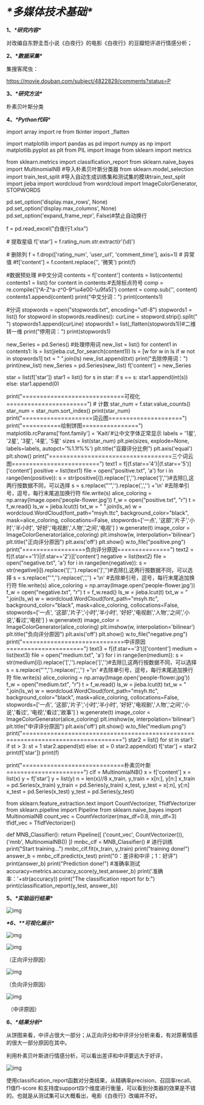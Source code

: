 # ***\*多媒体技术基础\****

**1、*****\*研究内容\****

对改编自东野圭吾小说《白夜行》的电影《白夜行》的豆瓣短评进行情感分析；

 

**2、*****\*数据采集\****

  集搜客爬虫：

https://movie.douban.com/subject/4822829/comments?status=P

 

**3、*****\*研究方法\****

  朴素贝叶斯分类

 

**4、*****\*Python代码\****

import array
import re
from tkinter import _flatten

import matplotlib
import pandas as pd
import numpy as np
import matplotlib.pyplot as plt
from PIL import Image
from sklearn import metrics

from sklearn.metrics import classification_report
from sklearn.naive_bayes import MultinomialNB  #导入朴素贝叶斯分类器
from sklearn.model_selection import train_test_split #导入自动生成训练集和测试集的模块train_test_split
import jieba
import wordcloud
from wordcloud import ImageColorGenerator, STOPWORDS

pd.set_option('display.max_rows', None)
pd.set_option('display.max_columns', None)
pd.set_option('expand_frame_repr', False)#禁止自动换行

f = pd.read_excel("白夜行1.xlsx")

\# 提取星级
f['star'] = f.rating_num.str.extract(r'(\d)')

\# 删除列
f = f.drop(['rating_num', 'user_url', 'comment_time'], axis=1)
\# 异常值
\#f['content'] = f.content.replace('', '微笑')
print(f)

\#数据预处理
\#中文分词
contents = f['content']
contents = list(contents)
contents1 = list()
for content in contents:#去除标点符号
  comp = re.compile('[^A-Z^a-z^0-9^\u4e00-\u9fa5]')
  content = comp.sub('', content)
  contents1.append(content)
print("中文分词：")
print(contents1)

\#分词
stopwords = open("stopwords.txt", encoding="utf-8")
stopwords1 = list()
for stopword in stopwords.readlines():
  curLine = stopword.strip().split(" ")
  stopwords1.append(curLine)
stopwords1 = list(_flatten(stopwords1))#二维转一维
print("停用词：")
print(stopwords1)

new_Series = pd.Series()
\#处理停用词
new_list = list()
for content1 in contents1:
  ls = list(jieba.cut_for_search(content1))
  ls = [w for w in ls if w not in stopwords1]
  txt = " ".join(ls)
  new_list.append(txt)
print("去除停用词：")
print(new_list)
new_Series = pd.Series(new_list)
f['content'] = new_Series

star = list(f['star'])
star1 = list()
for s in star:
  if s == s:
    star1.append(int(s))
  else:
    star1.append(0)

print("=============================可视化=======================")
\# 计数
star_num = f.star.value_counts()
star_num = star_num.sort_index()
print(star_num)
print("====================词云图=====================")
print("===========绘制饼图================")
matplotlib.rcParams['font.family'] = 'Kaiti'#让中文字体正常显示
labels = '1星', '2星', '3星', '4星', '5星'
sizes = list(star_num)
plt.pie(sizes, explode=None, labels=labels, autopct='%1.1f%%')
plt.title("豆瓣评分比例")
plt.axis('equal')
plt.show()
print("===================================三个词云图=========================")
text1 = f[(f.star=='4')|(f.star=='5')]['content']
positive = list(text1)
file = open("positive.txt", 'a')
for i in range(len(positive)):
  s = str(positive[i]).replace('[','').replace(']','')#去除[],这两行按数据不同，可以选择
  s = s.replace("'",'').replace(',','') +'\n'  #去除单引号，逗号，每行末尾追加换行符
  file.write(s)
alice_coloring = np.array(Image.open('people-flower.jpg'))
f_w = open("positive.txt", "r")
t = f_w.read()
ls_w = jieba.lcut(t)
txt_w = " ".join(ls_w)
w = wordcloud.WordCloud(font_path="msyh.ttc", background_color="black",
            mask=alice_coloring, collocations=False,
            stopwords=['一点', '这部','片子','小时','半小时',
                  '好好','电视剧','人物','之间','电视']
            )
w.generate(t)
image_color = ImageColorGenerator(alice_coloring)
plt.imshow(w, interpolation='bilinear')
plt.title("正向评分原因")
plt.axis('off')
plt.show()
w.to_file("positive.png")
print("==================负向评分原因===============")
text2 = f[(f.star=='1')|(f.star=='2')]['content']
negative = list(text2)
file = open("negative.txt", 'a')
for i in range(len(negative)):
  s = str(negative[i]).replace('[','').replace(']','')#去除[],这两行按数据不同，可以选择
  s = s.replace("'",'').replace(',','') +'\n'  #去除单引号，逗号，每行末尾追加换行符
  file.write(s)
alice_coloring = np.array(Image.open('people-flower.jpg'))
f_w = open("negative.txt", "r")
t = f_w.read()
ls_w = jieba.lcut(t)
txt_w = " ".join(ls_w)
w = wordcloud.WordCloud(font_path="msyh.ttc", background_color="black",
            mask=alice_coloring, collocations=False,
            stopwords=['一点', '这部','片子','小时','半小时',
                  '好好','电视剧','人物','之间','小说','看过','电视']
            )
w.generate(t)
image_color = ImageColorGenerator(alice_coloring)
plt.imshow(w, interpolation='bilinear')
plt.title("负向评分原因")
plt.axis('off')
plt.show()
w.to_file("negative.png")
print("=============================中评原因======================")
text3 = f[(f.star=='3')]['content']
medium = list(text3)
file = open("medium.txt", 'a')
for i in range(len(medium)):
  s = str(medium[i]).replace('[','').replace(']','')#去除[],这两行按数据不同，可以选择
  s = s.replace("'",'').replace(',','') +'\n'  #去除单引号，逗号，每行末尾追加换行符
  file.write(s)
alice_coloring = np.array(Image.open('people-flower.jpg'))
f_w = open("medium.txt", "r")
t = f_w.read()
ls_w = jieba.lcut(t)
txt_w = " ".join(ls_w)
w = wordcloud.WordCloud(font_path="msyh.ttc", background_color="black",
            mask=alice_coloring, collocations=False,
            stopwords=['一点', '这部','片子','小时','半小时',
                  '好好','电视剧','人物','之间','小说','看过',
                  '电视','看过','故事']
            )
w.generate(t)
image_color = ImageColorGenerator(alice_coloring)
plt.imshow(w, interpolation='bilinear')
plt.title("中评评分原因")
plt.axis('off')
plt.show()
w.to_file("medium.png")
print("==================================================================================")
star2 = list()
for st in star1:
  if st > 3:
    st = 1
    star2.append(st)
  else:
    st = 0
    star2.append(st)
f['star'] = star2
print(f['star'])
print(f)

print("=============================朴素贝叶斯======================")
clf = MultinomialNB()
x = f['content']
x = list(x)
y = f['star']
y = list(y)
n = len(x)//8
x_train, y_train = x[n:], y[n:]
x_train = pd.Series(x_train)
y_train = pd.Series(y_train)
x_test, y_test = x[:n], y[:n]
x_test = pd.Series(x_test)
y_test = pd.Series(y_test)


from sklearn.feature_extraction.text import CountVectorizer, TfidfVectorizer
from sklearn.pipeline import Pipeline
from sklearn.naive_bayes import MultinomialNB
count_vec = CountVectorizer(max_df=0.8, min_df=3)
tfidf_vec = TfidfVectorizer()

def MNB_Classifier():
  return Pipeline([
    ('count_vec', CountVectorizer()),
    ('mnb', MultinomialNB())
  ])
mnbc_clf = MNB_Classifier()
\# 进行训练
print("Start training...")
mnbc_clf.fit(x_train, y_train)
print("training done!")
answer_b = mnbc_clf.predict(x_test)
print("0：差评和中评；1：好评")
print(answer_b)
print("Prediction done!")
\#准确率测试
accuracy=metrics.accuracy_score(y_test,answer_b)
print('准确率：'+str(accuracy))
print("The classification report for b:")
print(classification_report(y_test, answer_b))

 

 

**5、*****\*实验运行结果\****

![img](file:///C:\Users\zrf\AppData\Local\Temp\ksohtml12016\wps1.jpg) 

***\*6、\*******\*可视化展示\****

![img](file:///C:\Users\zrf\AppData\Local\Temp\ksohtml12016\wps2.jpg) 

 

![img](file:///C:\Users\zrf\AppData\Local\Temp\ksohtml12016\wps3.jpg) 

（正向评分原因）

 

![img](file:///C:\Users\zrf\AppData\Local\Temp\ksohtml12016\wps4.jpg) 

（负向评分原因）

 

 

![img](file:///C:\Users\zrf\AppData\Local\Temp\ksohtml12016\wps5.jpg) 

​            （中评原因）

 

 

 

**6、*****\*结果分析\****

从饼图来看，中评占很大一部分；从正向评分和中评评分分析来看，有对原著情感的很大一部分原因在其中。

 

利用朴素贝叶斯进行情感分析，可以看出差评和中评要远大于好评，

![img](file:///C:\Users\zrf\AppData\Local\Temp\ksohtml12016\wps6.jpg) 

使用classification_report函数对分类结果，从精确率precision、召回率recall、f1值f1-score 和支持度support四个维度进行衡量，可以看到分类器的效果是不错的。也就是从测试集可以大概看出，电影《白夜行》改编并不好。